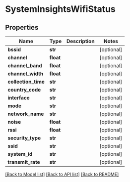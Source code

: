 # SystemInsightsWifiStatus

## Properties
Name | Type | Description | Notes
------------ | ------------- | ------------- | -------------
**bssid** | **str** |  | [optional] 
**channel** | **float** |  | [optional] 
**channel_band** | **float** |  | [optional] 
**channel_width** | **float** |  | [optional] 
**collection_time** | **str** |  | [optional] 
**country_code** | **str** |  | [optional] 
**interface** | **str** |  | [optional] 
**mode** | **str** |  | [optional] 
**network_name** | **str** |  | [optional] 
**noise** | **float** |  | [optional] 
**rssi** | **float** |  | [optional] 
**security_type** | **str** |  | [optional] 
**ssid** | **str** |  | [optional] 
**system_id** | **str** |  | [optional] 
**transmit_rate** | **str** |  | [optional] 

[[Back to Model list]](../README.md#documentation-for-models) [[Back to API list]](../README.md#documentation-for-api-endpoints) [[Back to README]](../README.md)

